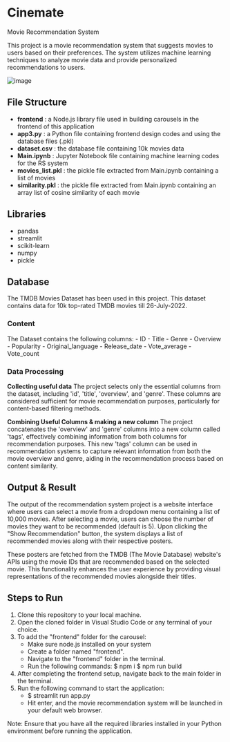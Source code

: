# Cinemate
Movie Recommendation System

This project is a movie recommendation system that suggests movies to users based on their preferences. The system utilizes machine learning techniques to analyze movie data and provide personalized recommendations to users.

![image](https://github.com/rajukumar61/Movie-Recommendation-System/assets/168325347/e6420f20-cfc4-43fe-af85-219248b4c8f2)


## File Structure

- **frontend** : a Node.js library file used in building carousels in the frontend of this application
- **app3.py** : a Python file containing frontend design codes and using the database files (.pkl)
- **dataset.csv** : the database file containing 10k movies data
- **Main.ipynb** : Jupyter Notebook file containing machine learning codes for the RS system
- **movies_list.pkl** : the pickle file extracted from Main.ipynb containing a list of movies
- **similarity.pkl** : the pickle file extracted from Main.ipynb containing an array list of cosine similarity of each movie

## Libraries
  - pandas
  - streamlit
  - scikit-learn
  - numpy
  - pickle

## Database
The TMDB Movies Dataset has been used in this project. This dataset contains data for 10k top-rated TMDB movies till 26-July-2022.

   ### Content
   The Dataset contains the following columns:
      - ID
      - Title
      - Genre
      - Overview
      - Popularity
      - Original_language
      - Release_date
      - Vote_average
      - Vote_count

  ### Data Processing
  **Collecting useful data**
    The project selects only the essential columns from the dataset, including 'id', 'title', 'overview', and 'genre'. These columns are considered sufficient for movie recommendation purposes, particularly for content-based filtering methods.

  **Combining Useful Columns & making a new column**
    The project concatenates the 'overview' and 'genre' columns into a new column called 'tags', effectively combining information from both columns for recommendation purposes. This new 'tags' column can be used in recommendation systems to capture relevant information from both the movie overview and genre, aiding in the recommendation process based on content similarity.

## Output & Result
The output of the recommendation system project is a website interface where users can select a movie from a dropdown menu containing a list of 10,000 movies. After selecting a movie, users can choose the number of movies they want to be recommended (default is 5). Upon clicking the "Show Recommendation" button, the system displays a list of recommended movies along with their respective posters.

These posters are fetched from the TMDB (The Movie Database) website's APIs using the movie IDs that are recommended based on the selected movie. This functionality enhances the user experience by providing visual representations of the recommended movies alongside their titles.


## Steps to Run
1. Clone this repository to your local machine.
2. Open the cloned folder in Visual Studio Code or any terminal of your choice.
3. To add the "frontend" folder for the carousel:
    - Make sure node.js installed on your system
    - Create a folder named "frontend".
    - Navigate to the "frontend" folder in the terminal.
    - Run the following commands:
        $ npm i
        $ npm run build
4. After completing the frontend setup, navigate back to the main folder in the terminal.
5. Run the following command to start the application:
    - $ streamlit run app.py
    - Hit enter, and the movie recommendation system will be launched in your default web browser.

Note: Ensure that you have all the required libraries installed in your Python environment before running the application.
